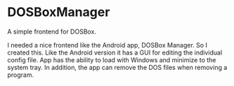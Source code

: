 # DOSBoxManager
A simple frontend for DOSBox.

I needed a nice frontend like the Android app, DOSBox Manager.  So I created this.  Like the Android version it has a GUI for editing the individual config file.
App has the ability to load with Windows and minimize to the system tray.  In addition, the app can remove the DOS files when removing a program.
